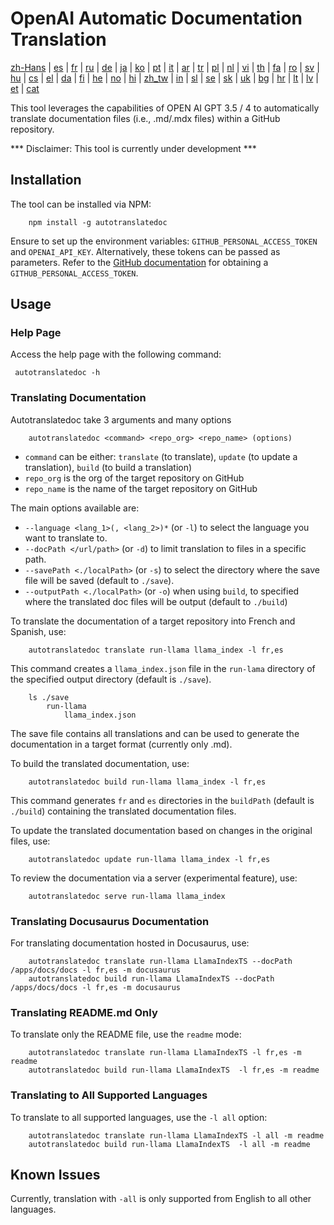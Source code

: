# OpenAI Automatic Documentation Translation

 [zh-Hans](/i18n/README_zh-Hans.md) | [es](/i18n/README_es.md) |  [fr](/i18n/README_es.md) | [ru](/i18n/README_ru.md) | [de](/i18n/README_de.md) | [ja](/i18n/README_ja.md) | [ko](/i18n/README_ko.md) | [pt](/i18n/README_pt.md) | [it](/i18n/README_it.md) | [ar](/i18n/README_ar.md) | [tr](/i18n/README_tr.md) | [pl](/i18n/README_pl.md) | [nl](/i18n/README_nl.md) | [vi](/i18n/README_vi.md) | [th](/i18n/README_th.md) | [fa](/i18n/README_fa.md) | [ro](/i18n/README_ro.md) | [sv](/i18n/README_sv.md) | [hu](/i18n/README_hu.md) | [cs](/i18n/README_cs.md) | [el](/i18n/README_el.md) | [da](/i18n/README_da.md) | [fi](/i18n/README_fi.md) | [he](/i18n/README_he.md) | [no](/i18n/README_no.md) | [hi](/i18n/README_hi.md) | [zh_tw](/i18n/README_zh_tw.md) | [in](/i18n/README_in.md) | [sl](/i18n/README_sl.md) | [se](/i18n/README_se.md) | [sk](/i18n/README_sk.md) | [uk](/i18n/README_uk.md) | [bg](/i18n/README_bg.md) | [hr](/i18n/README_hr.md) | [lt](/i18n/README_lt.md) | [lv](/i18n/README_lv.md) | [et](/i18n/README_et.md) | [cat](/i18n/README_cat.md) 


This tool leverages the capabilities of OPEN AI GPT 3.5 / 4 to automatically translate documentation files (i.e., .md/.mdx files) within a GitHub repository.

*** Disclaimer: This tool is currently under development ***

## Installation 

The tool can be installed via NPM:


```
    npm install -g autotranslatedoc
```

Ensure to set up the environment variables: `GITHUB_PERSONAL_ACCESS_TOKEN` and `OPENAI_API_KEY`. Alternatively, these tokens can be passed as parameters. Refer to the [GitHub documentation](https://docs.github.com/en/github/authenticating-to-github/creating-a-personal-access-token) for obtaining a `GITHUB_PERSONAL_ACCESS_TOKEN`.

## Usage

### Help Page
Access the help page with the following command:
```
 autotranslatedoc -h
```

### Translating Documentation

Autotranslatedoc  take 3 arguments and many options

```
    autotranslatedoc <command> <repo_org> <repo_name> (options)
```

- ```command``` can be either: ```translate``` (to translate), ```update``` (to update a translation), ```build``` (to build a translation)
- ```repo_org``` is the org of the target repository on GitHub
- ```repo_name``` is the name of the target repository on GitHub

The main options available are:

- ```--language <lang_1>(, <lang_2>)*``` (or ```-l```) to select the language you want to translate to.
- ```--docPath </url/path>``` (or ```-d```) to limit translation to files in a specific path.
- ```--savePath <./localPath>``` (or ```-s```) to select the directory where the save file will be saved (default to ```./save```).
- ```--outputPath <./localPath>``` (or ```-o```) when using ```build```, to specified where the translated doc files will be output (default to ```./build```)



To translate the documentation of a target repository into French and Spanish, use:
```
    autotranslatedoc translate run-llama llama_index -l fr,es
```


This command creates a `llama_index.json` file in the `run-lama` directory of the specified output directory (default is `./save`).
```
    ls ./save
        run-llama
            llama_index.json 
```
The save file contains all translations and can be used to generate the documentation in a target format (currently only .md).

To build the translated documentation, use:

```
    autotranslatedoc build run-llama llama_index -l fr,es
```


This command generates `fr` and `es` directories in the `buildPath` (default is `./build`) containing the translated documentation files.

To update the translated documentation based on changes in the original files, use:

```
    autotranslatedoc update run-llama llama_index -l fr,es
```


To review the documentation via a server (experimental feature), use:
```
    autotranslatedoc serve run-llama llama_index
```


### Translating Docusaurus Documentation

For translating documentation hosted in Docusaurus, use:

```
    autotranslatedoc translate run-llama LlamaIndexTS --docPath /apps/docs/docs -l fr,es -m docusaurus
    autotranslatedoc build run-llama LlamaIndexTS --docPath /apps/docs/docs -l fr,es -m docusaurus
```

### Translating README.md Only

To translate only the README file, use the `readme` mode:

```
    autotranslatedoc translate run-llama LlamaIndexTS -l fr,es -m readme
    autotranslatedoc build run-llama LlamaIndexTS  -l fr,es -m readme
```


### Translating to All Supported Languages

To translate to all supported languages, use the `-l all` option:

```
    autotranslatedoc translate run-llama LlamaIndexTS -l all -m readme
    autotranslatedoc build run-llama LlamaIndexTS  -l all -m readme
```


## Known Issues

Currently, translation with `-all` is only supported from English to all other languages.


